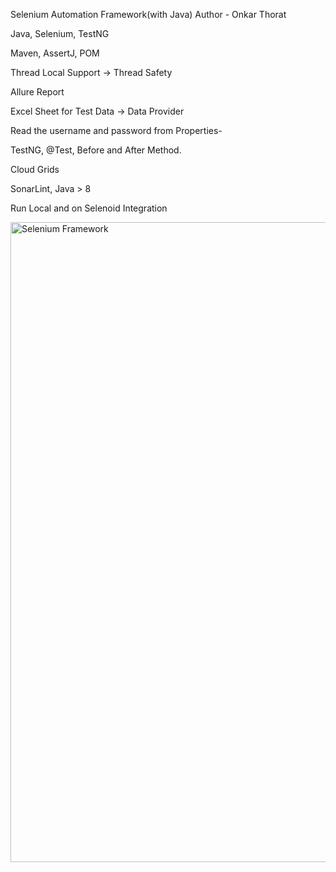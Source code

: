 Selenium Automation Framework(with Java)
Author - Onkar Thorat

Java, Selenium, TestNG

Maven, AssertJ, POM

Thread Local Support → Thread Safety

Allure Report

Excel Sheet for Test Data → Data Provider

Read the username and password from Properties-

TestNG, @Test, Before and After Method.

Cloud Grids

SonarLint, Java > 8

Run Local and on Selenoid Integration


<img width="1024" alt="Selenium Framework" src="https://github.com/onkarthorat72/SeleniumJavaAutomationFramework/assets/98078661/0ff42714-54d0-40c6-86b4-bbbaa8a559eb">
